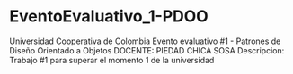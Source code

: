 # EventoEvaluativo_1-PDOO
Universidad Cooperativa de Colombia
Evento evaluativo #1 - Patrones de Diseño Orientado a Objetos
DOCENTE: PIEDAD CHICA SOSA
Descripcion: Trabajo #1 para superar el momento 1 de la universidad
